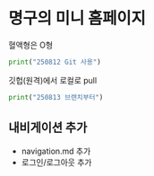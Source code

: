 # 명구의 미니 홈페이지
혈액형은 O형

```python
print("250812 Git 사용")
```

깃헙(원격)에서 로컬로 pull

```python
print("250813 브랜치부터")
```

## 내비게이션 추가
- navigation.md 추가
- 로그인/로그아웃 추가